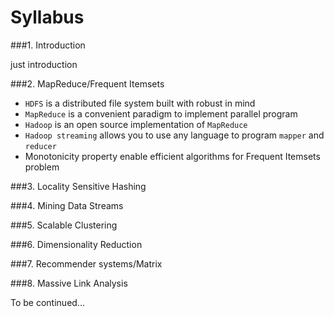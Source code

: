 # Syllabus

###1. Introduction

just introduction

###2. MapReduce/Frequent Itemsets

* `HDFS` is a distributed file system built with robust in mind 
* `MapReduce` is a convenient paradigm to implement parallel program 
* `Hadoop` is an open source implementation of `MapReduce` 
* `Hadoop streaming` allows you to use any language to program `mapper` and `reducer` 
* Monotonicity property enable efficient algorithms for Frequent Itemsets problem

###3. Locality Sensitive Hashing

###4. Mining Data Streams

###5. Scalable Clustering

###6. Dimensionality Reduction

###7. Recommender systems/Matrix

###8. Massive Link Analysis

To be continued...

